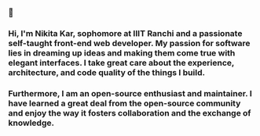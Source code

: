 ### 👋

### Hi, I'm Nikita Kar, sophomore at IIIT Ranchi and a passionate self-taught front-end web developer. My passion for software lies in dreaming up ideas and making them come true with elegant interfaces. I take great care about the experience, architecture, and code quality of the things I build.

### Furthermore, I am an open-source enthusiast and maintainer. I have learned a great deal from the open-source community and enjoy the way it fosters collaboration and the exchange of knowledge.

<!--
**avocadocodes/avocadocodes** is a ✨ _special_ ✨ repository because its `README.md` (this file) appears on your GitHub profile.

Here are some ideas to get you started:

- 🔭 I’m currently working on 
- 🌱 I’m currently learning back-end
- 👯 I’m looking to collaborate on ...
- 🤔 I’m looking for help with ...
- 💬 Ask me about ...
- 📫 How to reach me: ...
- 😄 Pronouns: ...
- ⚡ Fun fact: ...
-->
